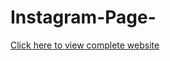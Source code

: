 # Instagram-Page-
[Click here to view complete website](https://ajinkya-bhilare-au50.github.io/Instagram-Page/)
